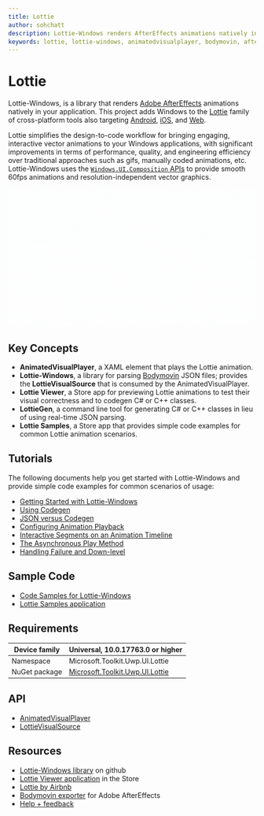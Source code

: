 ```yaml
---
title: Lottie
author: sohchatt
description: Lottie-Windows renders AfterEffects animations natively in Windows applications.
keywords: lottie, lottie-windows, animatedvisualplayer, bodymovin, aftereffects, windows 10, uwp, uwp community toolkit
---
```


# Lottie

Lottie-Windows, is a library that renders [Adobe AfterEffects](https://www.adobe.com/products/aftereffects.html) animations natively in your application. This project adds Windows to the [Lottie](http://airbnb.io/lottie/) family of cross-platform tools also targeting [Android](https://github.com/airbnb/lottie-android), [iOS](https://github.com/airbnb/lottie-ios), and [Web](https://github.com/airbnb/lottie-web).

Lottie simplifies the design-to-code workflow for bringing engaging, interactive vector animations to your Windows applications, with significant improvements in terms of performance, quality, and engineering efficiency over traditional approaches such as gifs, manually coded animations, etc. Lottie-Windows uses the [`Windows.UI.Composition` APIs](https://docs.microsoft.com/windows/uwp/composition/visual-layer) to provide smooth 60fps animations and resolution-independent vector graphics.

![Lottie Gif](../resources/images/Animations/Lottie/LottieDocs_Intro.gif)

## Key Concepts

* **AnimatedVisualPlayer**, a XAML element that plays the Lottie animation.
* **Lottie-Windows**, a library for parsing [Bodymovin](https://aescripts.com/bodymovin/) JSON files; provides the **LottieVisualSource** that is consumed by the AnimatedVisualPlayer.
* **Lottie Viewer**, a Store app for previewing Lottie animations to test their visual correctness and to codegen C# or C++ classes.
* **LottieGen**, a command line tool for generating C# or C++ classes in lieu of using real-time JSON parsing.
* **Lottie Samples**, a Store app that provides simple code examples for common Lottie animation scenarios.

## Tutorials

The following documents help you get started with Lottie-Windows and provide simple code examples for common scenarios of usage:

* [Getting Started with Lottie-Windows](lottie-scenarios/getting_started_json.md)
* [Using Codegen](lottie-scenarios/getting_started_codegen.md)
* [JSON versus Codegen](lottie-scenarios/json_codegen.md)
* [Configuring Animation Playback](lottie-scenarios/playback.md)
* [Interactive Segments on an Animation Timeline](lottie-scenarios/segments.md)
* [The Asynchronous Play Method](lottie-scenarios/async_play.md)
* [Handling Failure and Down-level](lottie-scenarios/fallback.md)

## Sample Code

* [Code Samples for Lottie-Windows](https://github.com/windows-toolkit/Lottie-Windows/tree/master/samples)
* [Lottie Samples application](http://aka.ms/lottiesamples)

## Requirements

| Device family | Universal, 10.0.17763.0 or higher |
| -- | -- |
| Namespace | Microsoft.Toolkit.Uwp.UI.Lottie |
| NuGet package | [Microsoft.Toolkit.Uwp.UI.Lottie](https://www.nuget.org/packages/Microsoft.Toolkit.Uwp.UI.Lottie/) |

## API

* [AnimatedVisualPlayer](https://docs.microsoft.com/uwp/api/microsoft.ui.xaml.controls.animatedvisualplayer)
* [LottieVisualSource](https://docs.microsoft.com/dotnet/api/microsoft.toolkit.uwp.ui.lottie.lottievisualsource)

## Resources

* [Lottie-Windows library](https://github.com/windows-toolkit/Lottie-Windows) on github
* [Lottie Viewer application](https://www.microsoft.com/p/lottie-viewer/9p7x9k692tmw) in the Store
* [Lottie by Airbnb](http://airbnb.io/lottie/)
* [Bodymovin exporter](https://aescripts.com/bodymovin/) for Adobe AfterEffects
* [Help + feedback](https://github.com/windows-toolkit/Lottie-Windows/issues)